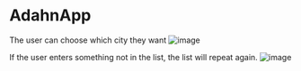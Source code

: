 # AdahnApp

The user can choose which city they want
![image](https://github.com/NawafIT/AdahnApp/assets/110320315/ea575a4e-f615-42ec-9c0e-0b7f44efb73b)

If the user enters something not in the list, the list will repeat again.
![image](https://github.com/NawafIT/AdahnApp/assets/110320315/98cb6694-dc28-4d51-93e3-3097f7b89739)
